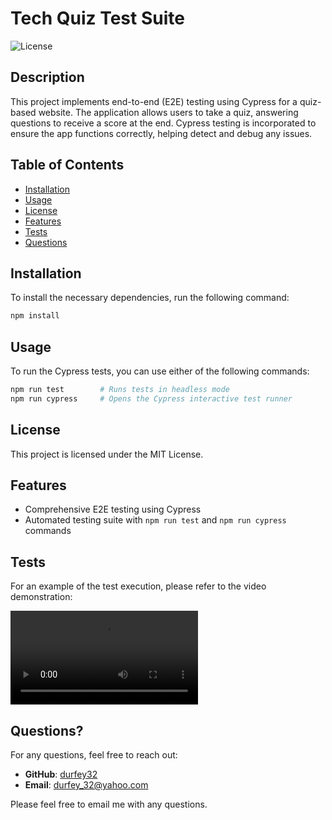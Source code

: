 # Tech Quiz Test Suite

![License](https://img.shields.io/badge/License-MIT-blue)

## Description
This project implements end-to-end (E2E) testing using Cypress for a quiz-based website. The application allows users to take a quiz, answering questions to receive a score at the end. Cypress testing is incorporated to ensure the app functions correctly, helping detect and debug any issues.

## Table of Contents
- [Installation](#installation)
- [Usage](#usage)
- [License](#license)
- [Features](#features)
- [Tests](#tests)
- [Questions](#questions)

## Installation
To install the necessary dependencies, run the following command:
```bash
npm install
```

## Usage
To run the Cypress tests, you can use either of the following commands:

```bash
npm run test        # Runs tests in headless mode
npm run cypress     # Opens the Cypress interactive test runner
```

## License
This project is licensed under the MIT License.

## Features
- Comprehensive E2E testing using Cypress
- Automated testing suite with `npm run test` and `npm run cypress` commands

## Tests
For an example of the test execution, please refer to the video demonstration:

<video controls src="client/assets/e2e testing.mp4" title="Title"></video>


## Questions?
For any questions, feel free to reach out:

- **GitHub**: [durfey32](https://github.com/durfey32)
- **Email**: [durfey_32@yahoo.com](mailto:durfey_32@yahoo.com)

Please feel free to email me with any questions.
